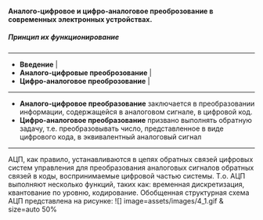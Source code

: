 
#### Аналого-цифровое и цифро-аналоговое преоброзование в современных электронных устройствах.
##### Принцип их функционирование
---
- **Введение** |
- **Аналого-цифровые преоброзование** |
- **Цифро-аналоговое преоброзование** |


---

- **Аналого-цифровое преобразование** заключается в преобразовании информации, содержащейся в аналоговом сигнале, в цифровой код.
- **Цифро-аналоговое преобразование** призвано выполнять обратную задачу, т.е. преобразовывать число, представленное в виде цифрового кода, в эквивалентный аналоговый сигнал
---
АЦП, как правило, устанавливаются в цепях обратных связей цифровых систем управления для преобразования аналоговых сигналов обратных связей в коды, воспринимаемые цифровой частью системы. Т.о. АЦП выполняют несколько функций, таких как: временная дискретизация, квантование по уровню, кодирование. Обобщенная структурная схема АЦП представлена на рисунке:
![] image=assets/images/4_1.gif & size=auto 50%
